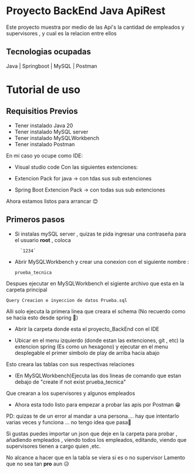 # Proyecto BackEnd Java ApiRest

Este proyecto muestra por medio de las Api's la cantidad de empleados y supervisores , y cual es la relacion entre ellos

## Tecnologias ocupadas
Java | Springboot | MySQL | Postman

# Tutorial de uso

## Requisitios Previos

- Tener instalado Java 20
- Tener instalado MySQL server
- Tener instalado MySQLWorkbench 
- Tener instalado Postman

En mi caso yo ocupe como IDE:
- Visual studio code 
Con las siguientes extenciones:

- Extencion Pack for java -> con tdas sus sub extenciones
- Spring Boot Extencion Pack -> con todas sus sub extenciones

Ahora estamos listos para arrancar 😊

## Primeros pasos

- Si instalas mySQL server , quizas te pida ingresar una contraseña para el usuario **root** , coloca 

        `1234` 

- Abrir MySQLWorkbench y crear una conexion con el siguiente nombre :

  `prueba_tecnica`

Despues ejecutar en MySQLWorkbench el sigiente archivo que esta en la carpeta principal

`Query Creacion e inyeccion de datos Prueba.sql`

Alli solo ejecuta la primera linea que creara el schema (No recuerdo como se hacia esto desde spring 🥲)


- Abrir la carpeta donde esta el proyecto_BackEnd con el IDE 

- Ubicar en el menu izquierdo (donde estan las extenciones, git , etc) la extencion spring (Es como un hexagono) y ejecutar en el menu desplegable el primer simbolo de play de arriba hacia abajo

Esto creara las tablas con sus respectivas relaciones

- (En MySQLWorkbench)Ejecuta las dos lineas de comando que estan debajo de "create if not exist prueba_tecnica"

Que crearan a los supervisores y algunos empleados 

- Ahora esta todo listo para empezar a probar las apis por Postman 😁

PD: quizas te de un error al mandar a una persona.... hay que intentarlo varias veces y funciona ... no tengo idea que pasa🥲

Si gustas puedes importar un json que deje en la carpeta para probar , añadiendo empleados , viendo todos los empleados, editando, viendo que supervisores tienen a cargo quien ,etc.

No alcance a hacer que en la tabla se viera si es o no supervisor
Lamento que no sea tan **pro** aun 😥





